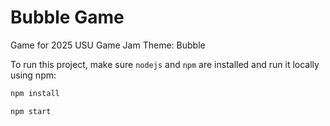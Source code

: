 # Bubble Game
Game for 2025 USU Game Jam
Theme: Bubble

<!-- sudo dnf install nodejs

npm install pixi.js
npm i pixi-viewport

npm start

https://pixijs.com/8.x/guides/basics/getting-started
https://github.com/pixi-viewport/pixi-viewport

npm install --save-dev vite
npm install --save-dev live-server

npm i pixi-viewport -->

To run this project, make sure `nodejs` and `npm` are installed and run it locally using npm:

```bash
npm install
```

```bash
npm start
```
